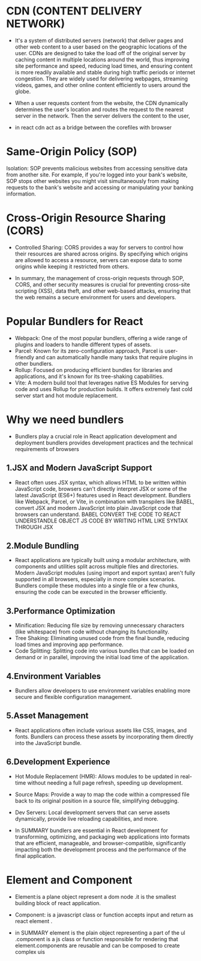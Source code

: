 # CDN (CONTENT DELIVERY NETWORK) 
* It's a system of distributed servers (network) that deliver pages and other web content to a user based on the geographic locations of the user. CDNs are designed to take the load off of the original server by caching content in multiple locations around the world, thus improving site performance and speed, reducing load times, and ensuring content is more readily available and stable during high traffic periods or internet congestion. They are widely used for delivering webpages, streaming videos, games, and other online content efficiently to users around the globe.

* When a user requests content from the website, the CDN dynamically determines the user's location and routes the request to the nearest server in the network. Then the server delivers the content to the user,

* in react cdn act as a bridge between the corefiles with browser



 # Same-Origin Policy (SOP)
Isolation: SOP prevents malicious websites from accessing sensitive data from another site. For example, if you're logged into your bank's website, SOP stops other websites you might visit simultaneously from making requests to the bank's website and accessing or manipulating your banking information.

# Cross-Origin Resource Sharing (CORS)
* Controlled Sharing: CORS provides a way for servers to control how their resources are shared across origins. By specifying which origins are allowed to access a resource, servers can expose data to some origins while keeping it restricted from others.

* In summary, the management of cross-origin requests through SOP, CORS, and other security measures is crucial for preventing cross-site scripting (XSS), data theft, and other web-based attacks, ensuring that the web remains a secure environment for users and developers.

# Popular Bundlers for React
* Webpack: One of the most popular bundlers, offering a wide range of plugins and loaders to handle different types of assets.
* Parcel: Known for its zero-configuration approach, Parcel is user-friendly and can automatically handle many tasks that require plugins in other bundlers.
* Rollup: Focused on producing efficient bundles for libraries and applications, and it's known for its tree-shaking capabilities.
* Vite: A modern build tool that leverages native ES Modules for serving code and uses Rollup for production builds. It offers extremely fast cold server start and hot module replacement.

# Why we need bundlers
* Bundlers play a crucial role in React application development and deployment  bundlers provides development practices and the technical requirements of browsers
## 1.JSX and Modern JavaScript Support
* React often uses JSX syntax, which allows HTML to be written within JavaScript code, browsers can't directly interpret JSX or some of the latest JavaScript (ES6+) features used in React development. Bundlers like Webpack, Parcel, or Vite, in combination with transpilers like BABEL, convert JSX and modern JavaScript into plain JavaScript code that browsers can understand.
BABEL CONVERT THE CODE TO REACT UNDERSTANDLE OBJECT JS CODE BY WRITING HTML LIKE SYNTAX THROUGH JSX

## 2.Module Bundling
 * React applications are typically built using a modular architecture, with components and utilities split across multiple files and directories. Modern JavaScript modules (using import and export syntax) aren't fully supported in all browsers, especially in more complex scenarios. Bundlers compile these modules into a single file or a few chunks, ensuring the code can be executed in the browser efficiently.

## 3.Performance Optimization
 * Minification: Reducing file size by removing unnecessary characters (like whitespace) from code without changing its functionality.
* Tree Shaking: Eliminating unused code from the final bundle, reducing load times and improving app performance.
* Code Splitting: Splitting code into various bundles that can be loaded on demand or in parallel, improving the initial load time of the application.

## 4.Environment Variables
* Bundlers allow developers to use environment variables  enabling more secure and flexible configuration management.

## 5.Asset Management
* React applications often include various assets like CSS, images, and fonts. Bundlers can process these assets by incorporating them directly into the JavaScript bundle.

##  6.Development Experience
* Hot Module Replacement (HMR): Allows modules to be updated in real-time without needing a full page refresh, speeding up development.
* Source Maps: Provide a way to map the code within a compressed file back to its original position in a source file, simplifying debugging.
* Dev Servers: Local development servers that can serve assets dynamically, provide live reloading capabilities, and more.

* In SUMMARY
bundlers are essential in React development for transforming, optimizing, and packaging web applications into formats that are efficient, manageable, and browser-compatible, significantly impacting both the development process and the performance of the final application.

# Element and Component
* Element:is a plane object represent a dom node .it is the smallest building block of react application.

* Component: is a javascript class or function accepts input and return as react element .

* in SUMMARY element is the plain  object representing a part of the ul .component is a js class or function responsible for rendering that element.components are reusable and can be composed to create complex uis